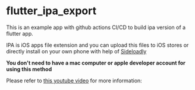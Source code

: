 # flutter_ipa_export

This is an example app with github actions CI/CD to build ipa version of a flutter app.

IPA is iOS apps file extension and you can upload this files to iOS stores or directly install on
your own phone with help of [Sideloadly](https://sideloadly.io)

__You don't need to have a mac computer or apple developer account for using this method__
  
Please refer to [this youtube video](https://www.youtube.com/watch?v=C7Bkm4KYk98) for more information:


